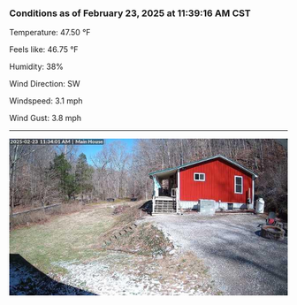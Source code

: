 ### Conditions as of February 23, 2025 at 11:39:16 AM CST 

Temperature: 47.50 &deg;F

Feels like: 46.75 &deg;F

Humidity: 38%

Wind Direction: SW

Windspeed: 3.1 mph

Wind Gust: 3.8 mph

---

<img src="./images/latest.jpeg"/>

